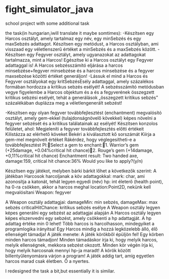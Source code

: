 # fight_simulator_java
school project with some additional task

the task(in hungarian,iwill translate it maybe somtimes):
 -Készítsen egy Harcos osztályt, amely tartalmaz egy név, egy minSebzés és egy maxSebzés adattagot. Készítsen egy metódust, a Harcos osztályban, ami visszaad egy véletlenszerű értéket a minSebzés és a maxSebzés között.
 -Készítsen egy Fegyver osztályt, amely ugyanazokat az adattagokat tartalmazza, mint a Harcos! Egészítse ki a Harcos osztályt egy Fegyver adattaggal is! A Harcos sebzésszámító eljárása a harcos minsebzése+fegyver minsebzése és a harcos minsebzése és a fegyver maxsebzése közötti értéket generáljon!
 -Lássuk el mind a Harcos és Fegyver osztályokat egy kritSebzésEsély adattaggal, amely százalékos formában hordozza a kritikus sebzés esélyét! A sebzésszámító metódusban vegye figyelembe a Harcos objektum és a és a fegyverének összegzett kritikus sebzési esélyét, tehát a generálások „összegzett kritikus sebzés” százalékában duplázza meg a véletlengenerált sebzést!
 
 -Készítsen egy olyan fegyver továbbfejlesztést (enchantment) megvalósító osztályt, amely gem-ekkel (tulajdonságnövelő kövekkel) képes növelni a fegyver sebzését és a kritikus találatainak az esélyét! Készítsen konzolos felületet, ahol:
 Megjeleníti a fegyver továbbfejlesztés előtti értékeit
 Kilistázza az elérhető köveket
 Bekéri a kiválasztott kő sorszámát
 Kiírja a gem-mel megnövelt értéket
 Rákérdez, hogy véglegesítheti-e a továbbfejlesztést
 Pl:Select a gem to enchant:1. Warrior’s gem (+25damage, +0.04%critical hit chance)2. Rouge’s gem (+14damage, +0,11%critical hit chance)
 Enchantment result: Two handed axe, damage:159, critical hit chance:36%
 Would you like to apply?(y/n)

 Készítsen egy játékot, melyben bárki bárkit lőhet a következők szerint:
 A játékban Harcosok harcoljanak a köv adattagokkal:
 mark: char, ami azonosítja a katonát, tehát legyen egyedi (név)
 hp: int életerő (health point), ha 0-ra csökken, akkor a harcos meghal
 location:Point2D, nekünk kell megvalósítani
 Weapon: fegyver
 
 A Weapon osztály adattagjai:
 damageMin: min sebzés, damageMax: max sebzés
 criticalHitChance: kritikus sebzés esélye
 A Weapon osztály legyen képes generálni egy sebzést az adattagjai alapján
 A Harcos osztály legyen képes elszenvedni egy sebzést, amely csökkenti a hp adattagját. A hp adattag értéke min 0 lehet!
 Több harcos is harcolhasson, mindegyiket a programlogika irányítsa! Egy Harcos mindig a hozzá legközelebb álló, élő ellenségét támadja!
 A játék menete:
 A játék körökből épüljön fel! Egy körben minden harcos támadjon!
 Minden támadáskor írja ki, hogy melyik harcos, melyik ellenségnek, mekkora sebzést okozott.
 Minden kör végén írja ki, hogy melyik harcosnak mennyi hp-ja maradt!
 A körök között billentyűlenyomásra várjon a program!
 A játék addig tart, amíg egyetlen harcos marad csak életben. Ő a nyertes.


I redesigned the task a bit,but essentially it is similar.

